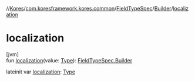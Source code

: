 //[Kores](../../../../index.md)/[com.koresframework.kores.common](../../index.md)/[FieldTypeSpec](../index.md)/[Builder](index.md)/[localization](localization.md)

# localization

[jvm]\
fun [localization](localization.md)(value: [Type](https://docs.oracle.com/javase/8/docs/api/java/lang/reflect/Type.html)): [FieldTypeSpec.Builder](index.md)

lateinit var [localization](localization.md): [Type](https://docs.oracle.com/javase/8/docs/api/java/lang/reflect/Type.html)
